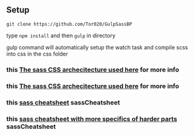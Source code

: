 ## Setup 
`git clone https://github.com/Tor020/GulpSassBP`

type `npm install` and then `gulp` in directory

gulp command will automatically setup the watch task and compile scss into css in the css folder




### this [The sass CSS archecitecture used here](http://ryanchristiani.com/getting-started-with-gulp-and-sass/) for more info 

### this [The sass CSS archecitecture used here](https://www.sitepoint.com/8-tips-help-get-best-sass/) for more info 

### this [sass cheatsheet](https://devhints.io/sass) sassCheatsheet 

### this [sass cheatsheet with more specifics of harder parts](https://devhints.io/sass) sassCheatsheet 


